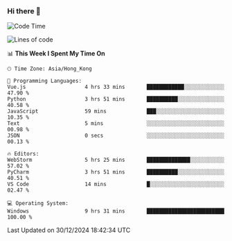 ### Hi there 👋

<!--
**RoiexLee/RoiexLee** is a ✨ _special_ ✨ repository because its `README.md` (this file) appears on your GitHub profile.

Here are some ideas to get you started:

- 🔭 I’m currently working on ...
- 🌱 I’m currently learning ...
- 👯 I’m looking to collaborate on ...
- 🤔 I’m looking for help with ...
- 💬 Ask me about ...
- 📫 How to reach me: ...
- 😄 Pronouns: ...
- ⚡ Fun fact: ...
-->

<!--START_SECTION:waka-->
![Code Time](http://img.shields.io/badge/Code%20Time-803%20hrs%2012%20mins-blue)

![Lines of code](https://img.shields.io/badge/From%20Hello%20World%20I%27ve%20Written-38.4%20thousand%20lines%20of%20code-blue)

📊 **This Week I Spent My Time On** 

```text
🕑︎ Time Zone: Asia/Hong_Kong

💬 Programming Languages: 
Vue.js                   4 hrs 33 mins       ████████████░░░░░░░░░░░░░   47.90 % 
Python                   3 hrs 51 mins       ██████████░░░░░░░░░░░░░░░   40.58 % 
JavaScript               59 mins             ███░░░░░░░░░░░░░░░░░░░░░░   10.35 % 
Text                     5 mins              ░░░░░░░░░░░░░░░░░░░░░░░░░   00.98 % 
JSON                     0 secs              ░░░░░░░░░░░░░░░░░░░░░░░░░   00.13 % 

🔥 Editors: 
WebStorm                 5 hrs 25 mins       ██████████████░░░░░░░░░░░   57.02 % 
PyCharm                  3 hrs 51 mins       ██████████░░░░░░░░░░░░░░░   40.51 % 
VS Code                  14 mins             █░░░░░░░░░░░░░░░░░░░░░░░░   02.47 % 

💻 Operating System: 
Windows                  9 hrs 31 mins       █████████████████████████   100.00 % 
```


 Last Updated on 30/12/2024 18:42:34 UTC
<!--END_SECTION:waka-->
